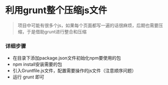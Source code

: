 # 利用grunt整个压缩js文件
>项目中可能有很多个js，如果每个页面都写一遍的话很麻烦，后期也需要压缩，于是借助grunt进行整合和压缩
### 详细步骤
* 在目录下添加package.json文件初始化npm要使用的包
* npm install安装需要的包
* 引入Gruntfile.js文件，配置需要操作的js文件（注意顺序问题）
* 运行 grunt 即可


